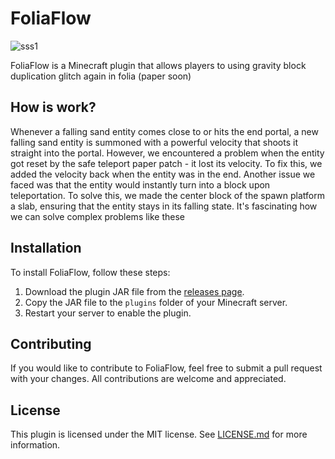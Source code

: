 # FoliaFlow
![sss1](https://user-images.githubusercontent.com/125941391/231678608-9762d384-dc3a-440c-a4eb-3340cb39a3e3.png)

FoliaFlow is a Minecraft plugin that allows players to using gravity block duplication glitch again in folia (paper soon)

## How is work?
Whenever a falling sand entity comes close to or hits the end portal, a new falling sand entity is summoned with a powerful velocity that shoots it straight into the portal. However, we encountered a problem when the entity got reset by the safe teleport paper patch - it lost its velocity. To fix this, we added the velocity back when the entity was in the end. Another issue we faced was that the entity would instantly turn into a block upon teleportation. To solve this, we made the center block of the spawn platform a slab, ensuring that the entity stays in its falling state. It's fascinating how we can solve complex problems like these


## Installation

To install FoliaFlow, follow these steps:

1. Download the plugin JAR file from the [releases page](https://github.com/Hynse/FoliaFlow/releases).
2. Copy the JAR file to the `plugins` folder of your Minecraft server.
3. Restart your server to enable the plugin.

## Contributing

If you would like to contribute to FoliaFlow, feel free to submit a pull request with your changes. All contributions are welcome and appreciated.

## License

This plugin is licensed under the MIT license. See [LICENSE.md](https://github.com/Hynse/FoliaFlow/blob/master/LICENSE.md) for more information.
